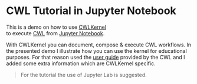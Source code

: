 # CWL Tutorial in Jupyter Notebook

This is a demo on how to use [CWLKernel](https://github.com/giannisdoukas/CWLJNIKernel/)  
to execute [CWL](https://www.commonwl.org/) from [Jupyter Notebook](https://jupyter.org/).

With CWLKernel you can document, compose & execute CWL workflows. 
In the presented demo I illustrate how you can use the kernel for educational purposes.
For that reason used the [user guide](https://www.commonwl.org/user_guide/)
provided by the CWL and I added some extra information which are CWLKernel specific.

> For the tutorial the use of Jupyter Lab is suggested.
